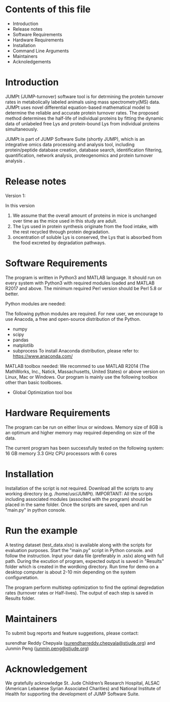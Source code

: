 # Contents of this file
- Introduction
- Release notes
- Software Requirements
- Hardware Requirements
- Installation
- Command Line Arguments
- Maintainers
- Acknoledgements

# Introduction
JUMPt (JUMP-turnover) software tool is for detrmining the protein turnover rates in metabolically labeled animals using mass spectrometry(MS) data. JUMPt uses novel differential equation-based mathematical model to determine the reliable and accurate protein turnover rates. The proposed method determines the half-life of individual proteins by fitting the dynamic data of unlabeled free Lys and protein-bound Lys from individual proteins simultaneously. 

JUMPt is part of JUMP Software Suite (shortly JUMP), which is an integrative omics data processing and analysis tool, including protein/peptide database creation, database search, identification filtering, quantification, network analysis, proteogenomics and protein turnover analysis .

# Release notes
Version 1:

In this version 
1. We assume that the overall amount of proteins in mice is unchanged over time as the mice used in this study are adult. 
2. The Lys used in protein synthesis originate from the food intake, with the rest recycled through protein degradation. 
3. oncentration of soluble Lys is conserved, the Lys that is absorbed from the food excreted by degradation pathways. 

# Software Requirements
The program is written in Python3 and MATLAB language. It should run on every system with Python3 with required modules loaded and MATLAB R2017 and above. The minimum required Perl version should be Perl 5.8 or better.

Python modules are needed:

The following python modules are required. For new user, we encourage to use Anacoda, a free and open-source distribution of the Python.
- numpy
- scipy
- pandas
- matplotlib
- subprocess
To install Anaconda distribution, please refer to: https://www.anaconda.com/

MATLAB toolbox needed:
We recommed to use MATLAB R2014 (The MathWorks, Inc., Natick, Massachusetts, United States) or above version on Linux, Mac or Windows. Our program is mainly use the following toolbox other than basic toolboxes.
- Global Optimization tool box


# Hardware Requirements
The program can be run on either linux or windows. Memory size of 8GB is an optimum and higher memory may required depending on size of the data.

The current program has been successfully tested on the following system:
16 GB memory
3.3 GHz CPU processors with 6 cores

# Installation
Installation of the script is not required. Download all the scripts to any working directory (e.g. /home/usr/JUMPt). IMPORTANT: All the scripts including associated modules (associted with the program) should be placed in the same folder. Once the scripts are saved, open and run "main.py" in python console.

# Run the example

A testing dataset (test_data.xlsx) is available along with the scripts for evaluation purposes. Start the "main.py" script in Python console. and follow the instruction. Input your data file (preferably in .xslx) along with full path. 
During the excution of program, expected output is saved in "Results" folder which is created in the wordking directory. Run time for demo on a desktop computer is about 2-10 min depending on the system configuretation.

The program perform multistep optimization to find the optimal degredation rates (turnover rates or Half-lives). The output of each step is saved in Results folder.

# Maintainers
To submit bug reports and feature suggestions, please contact:

surendhar Reddy Chepyala (surendharreddy.chepyala@stjude.org) and Junmin Peng (junmin.peng@stjude.org)

# Acknowledgement
We gratefully acknowledge St. Jude Children’s Research Hospital, ALSAC (American Lebanese Syrian Associated Charities) and National Institute of Health for supporting the development of JUMP Software Suite. 
